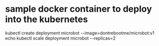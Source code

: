 # sample docker container to deploy into the kubernetes
kubectl create deployment microbot --image=dontrebootme/microbot:v1
echo kubectl scale deployment microbot --replicas=2